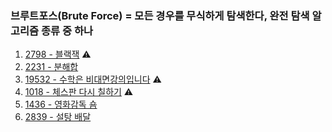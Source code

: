 ### 브루트포스(Brute Force) = 모든 경우를 무식하게 탐색한다, 완전 탐색 알고리즘 종류 중 하나

1. <a href="https://www.acmicpc.net/problem/2798" target="_blank">2798 - 블랙잭</a> ⚠️
2. <a href="https://www.acmicpc.net/problem/2231" target="_blank">2231 - 분해합</a>
3. <a href="https://www.acmicpc.net/problem/19532" target="_blank">19532 - 수학은 비대면강의입니다</a> ⚠️
4. <a href="https://www.acmicpc.net/problem/1018" target="_blank">1018 - 체스판 다시 칠하기</a> ⚠️
5. <a href="https://www.acmicpc.net/problem/1436" target="_blank">1436 - 영화감독 숌</a>
6. <a href="" target="_blank">2839 - 설탕 배달</a>
